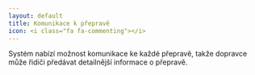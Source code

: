```yaml
---
layout: default
title: Komunikace k přepravě
icon: <i class="fa fa-commenting"></i>
---
```


Systém nabízí možnost komunikace ke každé přepravě, takže dopravce může řidiči předávat detailnější informace o přepravě.